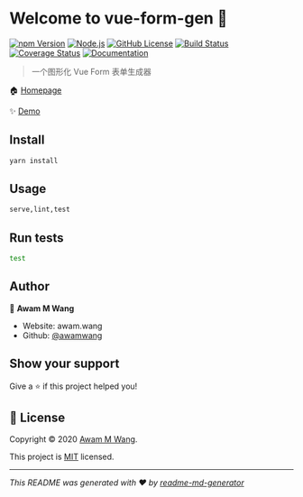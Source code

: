 # Welcome to vue-form-gen 👋

[![npm Version][npm version badge]][npm page] [![Node.js][node version badge]][node page] [![GitHub License][license badge]][license page] [![Build Status][build badge]][build page] [![Coverage Status][cover badge]][cover page] [![Documentation][doc badge]][doc page]

> 一个图形化 Vue Form 表单生成器

🏠 [Homepage](https://awamwang.github.io/vue-form-gen)

✨ [Demo](https://awamwang.github.io/vue-form-gen)

<!--ts-->
<!--te-->

## Install

```sh
yarn install
```

## Usage

```sh
serve,lint,test
```

## Run tests

```sh
test
```

## Author

👤 **Awam M Wang**

- Website: awam.wang
- Github: [@awamwang](https://github.com/awamwang)

## Show your support

Give a ⭐️ if this project helped you!

## 📝 License

Copyright © 2020 [Awam M Wang](https://github.com/awamwang).

This project is [MIT](https://github.com/awamwang/awam-static-assets/blob/main/License/LICENSE-MIT) licensed.

---

_This README was generated with ❤️ by [readme-md-generator](https://github.com/kefranabg/readme-md-generator)_

[build badge]: https://travis-ci.com/awamwang/vue-form-gen.svg?branch=master
[build page]: https://travis-ci.com/awamwang/vue-form-gen
[node page]: https://nodejs.org/
[node version badge]: https://img.shields.io/node/v/readme-md.svg?style=flat
[license badge]: https://img.shields.io/badge/license-MIT%20License-blue.svg?style=flat 'LICENSE-MIT'
[license page]: https://github.com/awamwang/awam-static-assets/blob/main/License/LICENSE-MIT
[npm page]: https://www.npmjs.com/package/vue-form-gen
[npm version badge]: https://img.shields.io/npm/v/vue-form-gen.svg?style=flat
[cover page]: https://coveralls.io/github/awamwang/vue-form-gen?branch=master
[cover badge]: https://coveralls.io/repos/github/awamwang/vue-form-gen/badge.svg?branch=master
[doc badge]: https://img.shields.io/badge/documentation-yes-brightgreen.svg
[doc page]: https://awamwang.github.io/vue-form-gen

